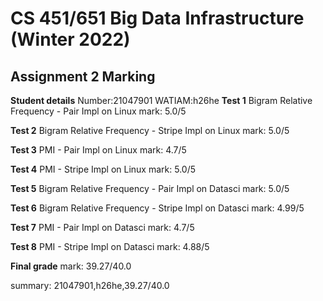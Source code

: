 # CS 451/651 Big Data Infrastructure (Winter 2022)
## Assignment 2 Marking

**Student details**
Number:21047901
WATIAM:h26he
**Test 1**
Bigram Relative Frequency - Pair Impl on Linux
mark: 5.0/5

**Test 2**
Bigram Relative Frequency - Stripe Impl on Linux
mark: 5.0/5

**Test 3**
PMI - Pair Impl on Linux
mark: 4.7/5

**Test 4**
PMI - Stripe Impl on Linux
mark: 5.0/5

**Test 5**
Bigram Relative Frequency - Pair Impl on Datasci
mark: 5.0/5

**Test 6**
Bigram Relative Frequency - Stripe Impl on Datasci
mark: 4.99/5

**Test 7**
PMI - Pair Impl on Datasci
mark: 4.7/5

**Test 8**
PMI - Stripe Impl on Datasci
mark: 4.88/5

**Final grade**
mark: 39.27/40.0

summary: 21047901,h26he,39.27/40.0